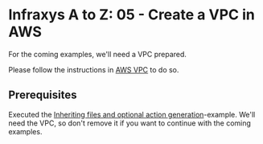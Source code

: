 # Infraxys A to Z: 05 - Create a VPC in AWS

For the coming examples, we'll need a VPC prepared.

Please follow the instructions in [AWS VPC](/modules/environments/VPC/README.md) to do so.

## Prerequisites

Executed the [Inheriting files and optional action generation](../03-inheriting-files-and-conditional-actions/README.md)-example.
We'll need the VPC, so don't remove it if you want to continue with the coming examples.
